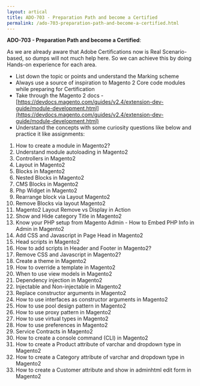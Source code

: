 ```yaml
---
layout: artical
title: ADO-703 - Preparation Path and become a Certified
permalink: /ado-703-preparation-path-and-become-a-certified.html
---
```



**ADO-703 - Preparation Path and become a Certified**:

As we are already aware that Adobe Certifications now is Real Scenario-based, so dumps will not much help here. So we can achieve this by doing Hands-on experience for each area.


- List down the topic or points and understand the Marking scheme
- Always use a source of inspiration to Magento 2 Core code modules while preparing for Certification
- Take through the Magento 2 docs - [https://devdocs.magento.com/guides/v2.4/extension-dev-guide/module-development.html](https://devdocs.magento.com/guides/v2.4/extension-dev-guide/module-development.html)
- Understand the concepts with some curiosity questions like below and practice it like assignments:



<ol>
    <li > How to create a module in Magento2?</li>
    <li > Understand module autoloading in Magento2</li>
    <li > Controllers in Magento2</li>
    <li > Layout in Magento2</li>
    <li > Blocks in Magento2</li>
    <li > Nested Blocks in Magento2</li>
    <li > CMS Blocks in Magento2</li>
    <li > Php Widget in Magento2</li>
    <li > Rearrange block via Layout Magento2</li>
    <li > Remove Blocks via layout Magento2</li>
    <li > Magento2 Layout Remove vs Display in Action</li>
    <li > Show and Hide category Title in Magento2</li>
    <li > Know your PHP setup from Magento Admin - How to Embed PHP Info in Admin in Magento2</li>
    <li > Add CSS and Javascript in Page Head in Magento2</li>
    <li > Head scripts in Magento2</li>
    <li > How to add scripts in Header and Footer in Magento2?</li>
    <li > Remove CSS and Javascript in Magento2?</li>
    <li > Create a theme in Magento2</li>
    <li > How to override a template in Magento2</li>
    <li > When to use view models in Magento2</li>
    <li > Dependency injection in Magento2</li>
    <li > Injectable and Non-injectable in Magento2</li>
    <li > Replace constructor arguments in Magento2</li>
    <li > How to use interfaces as constructor arguments in Magento2</li>
    <li > How to use pool design pattern in Magento2</li>
    <li > How to use proxy pattern in Magento2</li>
    <li > How to use virtual types in Magento2</li>
    <li > How to use preferences in Magento2</li>
    <li > Service Contracts in Magento2</li>
    <li > How to create a console command (CLI) in Magento2</li>
    <li > How to create a Product attribute of varchar and dropdown type in Magento2</li>
    <li > How to create a Category attribute of varchar and dropdown type in Magento2</li>
    <li > How to create a Customer attribute and show in adminhtml edit form in Magento2</li>
</ol>


